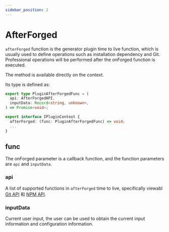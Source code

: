 ```yaml
---
sidebar_position: 2
---
```


# AfterForged

`afterForged` function is the generator plugin time to live function, which is usually used to define operations such as installation dependency and Git. Professional operations will be performed after the onForged function is executed.

The method is available directly on the context.

Its type is defined as:

```ts
export type PluginAfterForgedFunc = (
  api: AfterForgedAPI,
  inputData: Record<string, unknown>,
) => Promise<void>;

export interface IPluginContext {
  afterForged: (func: PluginAfterForgedFunc) => void;
  ...
}
```

## func

The onForged parameter is a callback function, and the function parameters are `api` and `inputData`.

### api

A list of supported functions in `afterForged` time to live, specifically viewabl [Git API](/docs/guides/topic-detail/generator/plugin/api/git/isInGitRepo) 和 [NPM API](/docs/guides/topic-detail/generator/plugin/api/npm/install).

### inputData

Current user input, the user can be used to obtain the current input information and configuration information.
